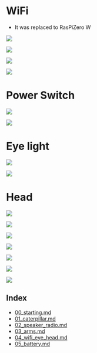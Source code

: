 # WiFi

* It was replaced to RasPiZero W

![](pics/IMG_0247.JPG)

![](pics/IMG_0251.JPG)

![](pics/IMG_0252.JPG)

![](pics/IMG_0253.JPG)

# Power Switch

![](pics/IMG_0256.JPG)

![](pics/IMG_0257.JPG)

# Eye light

![](pics/IMG_0258.JPG)

![](pics/IMG_0415.JPG)


# Head

![](pics/IMG_0426.JPG)

![](pics/IMG_0428.JPG)

![](pics/IMG_0455.JPG)

![](pics/IMG_0456.JPG)

![](pics/IMG_0458.JPG)

![](pics/IMG_0467.JPG)

![](pics/IMG_0468.JPG)


## Index

* [00_starting.md]()
* [01_caterpillar.md]()
* [02_speaker_radio.md]()
* [03_arms.md]()
* [04_wifi_eye_head.md]()
* [05_battery.md]()
